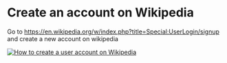 # Create an account on Wikipedia

Go to https://en.wikipedia.org/w/index.php?title=Special:UserLogin/signup and create a new account on wikipedia


[![How to create a user account on Wikipedia](http://img.youtube.com/vi/nnJaxxGQN7s/0.jpg)](https://www.youtube.com/watch?v=nnJaxxGQN7s)


